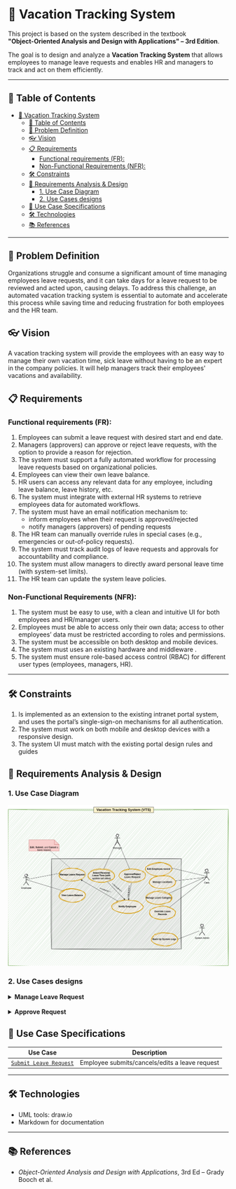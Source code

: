 # 🌴 Vacation Tracking System

This project is based on the system described in the textbook  
**"Object-Oriented Analysis and Design with Applications" – 3rd Edition**.

The goal is to design and analyze a **Vacation Tracking System** that allows employees to manage leave requests and enables HR and managers to track and act on them efficiently.

---

## 📌 Table of Contents

- [🌴 Vacation Tracking System](#-vacation-tracking-system)
  - [📌 Table of Contents](#-table-of-contents)
  - [🧠 Problem Definition](#-problem-definition)
  - [👓 Vision](#-vision)
  - [📋 Requirements](#-requirements)
    - [Functional requirements (FR):](#functional-requirements-fr)
    - [Non-Functional Requirements (NFR):](#non-functional-requirements-nfr)
  - [🛠 Constraints](#-constraints)
  - [🧠 Requirements Analysis \& Design](#-requirements-analysis--design)
    - [1. Use Case Diagram](#1-use-case-diagram)
    - [2. Use Cases designs](#2-use-cases-designs)
  - [📄 Use Case Specifications](#-use-case-specifications)
  - [🛠 Technologies](#-technologies)
  - [📚 References](#-references)
---

## 🧠 Problem Definition
Organizations struggle and consume a significant amount of time managing employees leave requests, and it can take days for a leave request to be reviewed and acted upon, causing delays. To address this challenge, an automated vacation tracking system is essential to automate and accelerate this process while saving time and reducing frustration for both employees and the HR team.
## 👓 Vision
A vacation tracking system will provide the employees with an easy way to manage their own vacation time, sick leave without having to be an expert in the company policies. It will help managers track their employees' vacations and availability.
## 📋 Requirements
### Functional requirements (FR): 
1. Employees can submit a leave request with desired start and end date.  
2. Managers (approvers) can approve or reject leave requests, with the option to provide a reason for rejection.  
3. The system must support a fully automated workflow for processing leave requests based on organizational policies.  
4. Employees can view their own leave balance.  
5. HR users can access any relevant data for any employee, including leave balance, leave history, etc.  
6. The system must integrate with external HR systems to retrieve employees data for automated workflows.
7. The system must have an email notification mechanism to:  
    - inform employees when their request is approved/rejected  
    - notify managers (approvers) of pending requests
8. The HR team can manually override rules in special cases (e.g., emergencies or out-of-policy requests).  
9.  The system must track audit logs of leave requests and approvals for accountability and compliance.  
10. The system must allow managers to directly award personal leave time (with system-set limits).  
11. The HR team can update the system leave policies.  

### Non-Functional Requirements (NFR): 
1. The system must be easy to use, with a clean and intuitive UI for both employees and HR/manager users.
2. Employees must be able to access only their own data; access to other employees’ data must be restricted according to roles and permissions.
3. The system must be accessible on both desktop and mobile devices.
4. The system must uses an existing hardware and middleware .
5. The system must ensure role-based access control (RBAC) for different user types (employees, managers, HR).

---

## 🛠 Constraints
1. Is implemented as an extension to the existing intranet portal system, and
uses the portal’s single-sign-on mechanisms for all authentication.
2. The system must work on both mobile and desktop devices with a responsive design.
3. The system UI must match with the existing portal design rules and guides

## 🧠 Requirements Analysis & Design

### 1. Use Case Diagram
  ![Use Case Diagram](./diagrams/useCaseDiagram.png)

### 2. Use Cases designs
<details>
  <summary><strong>Manage Leave Request</strong></summary>

  <br/>

  <details>
    <summary><strong>Sequence Diagram</strong></summary>
    <br/>
    <img src="./diagrams/manageRequestSequenceDiagram.png" alt="Sequence diagram" width="600"/>
  </details>

  <br/>

  <details>
    <summary><strong>ER Diagram</strong></summary>
    <br/>
    <img src="./diagrams/manageLeaveRequestERD.png" alt="ER diagram" width="600"/>
  </details>

  <br/>

  <details>
    <summary><strong>Flow Chart</strong></summary>
    <br/>
    <img src="./diagrams/manageLeaveRequestFlowCharts.png" alt="Flow chart" width="600"/>
  </details>

  <br/>

  <details>
    <summary><strong>Pseudocode for the four operations (submit/cancel/withdraw/edit)</strong></summary>
    <br/>
    <a href="./manageLeaveRequestPseudocode.md">View Pseudocode</a>
  </details>

</details>

<br/>

<details>
  <summary><strong>Approve Request</strong></summary>

  <details>
    <summary><strong>Flow Chart</strong></summary>
    <br/>
    <img src="./diagrams/approveRequestFlowChart.png" alt="Flow chart" width="600"/>
  </details>

  <details>
    <summary><strong>Sequence Diagram</strong></summary>
    <br/>
    <img src="./diagrams/approveRequestSequenceDiagram.png" alt="Sequence diagram" width="600"/>
  </details>
  
   <details>
    <summary><strong>Pseudocode</strong></summary>
    <br/>
    <a href="./approveRequestPseudocode.md">View Pseudocode</a>
  </details>
</details>



## 📄 Use Case Specifications

| Use Case                                                                | Description                                    |
| ----------------------------------------------------------------------- | ---------------------------------------------- |
| [`Submit Leave Request`](use-cases-specification/ManageLeaveRequest.md) | Employee submits/cancels/edits a leave request |

---

## 🛠 Technologies

- UML tools: draw.io
- Markdown for documentation

---

## 📚 References

- *Object-Oriented Analysis and Design with Applications*, 3rd Ed – Grady Booch et al.